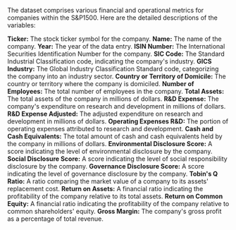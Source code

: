 The dataset comprises various financial and operational metrics for companies within the S&P1500. Here are the detailed descriptions of the variables:

**Ticker:** The stock ticker symbol for the company.
**Name:** The name of the company.
**Year:** The year of the data entry.
**ISIN Number:** The International Securities Identification Number for the company.
**SIC Code:** The Standard Industrial Classification code, indicating the company's industry.
**GICS Industry:** The Global Industry Classification Standard code, categorizing the company into an industry sector.
**Country or Territory of Domicile:** The country or territory where the company is domiciled.
**Number of Employees:** The total number of employees in the company.
**Total Assets:** The total assets of the company in millions of dollars.
**R&D Expense:** The company's expenditure on research and development in millions of dollars.
**R&D Expense Adjusted:** The adjusted expenditure on research and development in millions of dollars.
**Operating Expenses R&D:** The portion of operating expenses attributed to research and development.
**Cash and Cash Equivalents:** The total amount of cash and cash equivalents held by the company in millions of dollars.
**Environmental Disclosure Score:** A score indicating the level of environmental disclosure by the company.
**Social Disclosure Score:** A score indicating the level of social responsibility disclosure by the company.
**Governance Disclosure Score:** A score indicating the level of governance disclosure by the company.
**Tobin's Q Ratio:** A ratio comparing the market value of a company to its assets' replacement cost.
**Return on Assets:** A financial ratio indicating the profitability of the company relative to its total assets.
**Return on Common Equity:** A financial ratio indicating the profitability of the company relative to common shareholders' equity.
**Gross Margin:** The company's gross profit as a percentage of total revenue.
